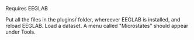 Requires EEGLAB

Put all the files in the plugins/ folder, whereever EEGLAB is installed, and reload EEGLAB. 
Load a dataset.
A menu called "Microstates" should appear under Tools.